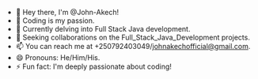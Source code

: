 - 👋 Hey there, I'm @John-Akech!
- 👀 Coding is my passion.
- 🌱 Currently delving into Full Stack Java development.
- 💞️ Seeking collaborations on the Full_Stack_Java_Development projects.
- 📫 You can reach me at +250792403049/johnakechofficial@gmail.com.
- 😄 Pronouns: He/Him/His.
- ⚡ Fun fact: I'm deeply passionate about coding!

<!---
John-Akech/Full_Stack_Java_Development is a ✨ special ✨ repository because my `README.md` (this file) appears on my GitHub profile.
--->
